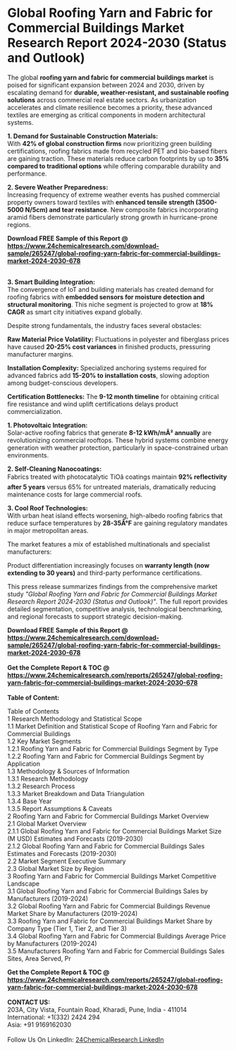 <h1>Global Roofing Yarn and Fabric for Commercial Buildings Market Research Report 2024-2030 (Status and Outlook)</h1><p>The global <strong>roofing yarn and fabric for commercial buildings market</strong> is poised for significant expansion between 2024 and 2030, driven by escalating demand for <strong>durable, weather-resistant, and sustainable roofing solutions</strong> across commercial real estate sectors. As urbanization accelerates and climate resilience becomes a priority, these advanced textiles are emerging as critical components in modern architectural systems.</p><p><strong>1. Demand for Sustainable Construction Materials:</strong><br>
With <strong>42% of global construction firms</strong> now prioritizing green building certifications, roofing fabrics made from recycled PET and bio-based fibers are gaining traction. These materials reduce carbon footprints by up to <strong>35% compared to traditional options</strong> while offering comparable durability and performance.</p><p><strong>2. Severe Weather Preparedness:</strong><br>
Increasing frequency of extreme weather events has pushed commercial property owners toward textiles with <strong>enhanced tensile strength (3500-5000 N/5cm) and tear resistance</strong>. New composite fabrics incorporating aramid fibers demonstrate particularly strong growth in hurricane-prone regions.</p><div><b>Download FREE Sample of this Report @ 
            <a href="https://www.24chemicalresearch.com/download-sample/265247/global-roofing-yarn-fabric-for-commercial-buildings-market-2024-2030-678">
            https://www.24chemicalresearch.com/download-sample/265247/global-roofing-yarn-fabric-for-commercial-buildings-market-2024-2030-678</a></b></div><br><p><strong>3. Smart Building Integration:</strong><br>
The convergence of IoT and building materials has created demand for roofing fabrics with <strong>embedded sensors for moisture detection and structural monitoring</strong>. This niche segment is projected to grow at <strong>18% CAGR</strong> as smart city initiatives expand globally.</p><p>Despite strong fundamentals, the industry faces several obstacles:</p><p><strong>Raw Material Price Volatility:</strong> Fluctuations in polyester and fiberglass prices have caused <strong>20-25% cost variances</strong> in finished products, pressuring manufacturer margins.</p><p><strong>Installation Complexity:</strong> Specialized anchoring systems required for advanced fabrics add <strong>15-20% to installation costs</strong>, slowing adoption among budget-conscious developers.</p><p><strong>Certification Bottlenecks:</strong> The <strong>9-12 month timeline</strong> for obtaining critical fire resistance and wind uplift certifications delays product commercialization.</p><p><strong>1. Photovoltaic Integration:</strong><br>
Solar-active roofing fabrics that generate <strong>8-12 kWh/mÂ² annually</strong> are revolutionizing commercial rooftops. These hybrid systems combine energy generation with weather protection, particularly in space-constrained urban environments.</p><p><strong>2. Self-Cleaning Nanocoatings:</strong><br>
Fabrics treated with photocatalytic TiOâ coatings maintain <strong>92% reflectivity after 5 years</strong> versus 65% for untreated materials, dramatically reducing maintenance costs for large commercial roofs.</p><p><strong>3. Cool Roof Technologies:</strong><br>
With urban heat island effects worsening, high-albedo roofing fabrics that reduce surface temperatures by <strong>28-35Â°F</strong> are gaining regulatory mandates in major metropolitan areas.</p><p>The market features a mix of established multinationals and specialist manufacturers:</p><p>Product differentiation increasingly focuses on <strong>warranty length (now extending to 30 years)</strong> and third-party performance certifications.</p><p>This press release summarizes findings from the comprehensive market study <em>"Global Roofing Yarn and Fabric for Commercial Buildings Market Research Report 2024-2030 (Status and Outlook)"</em>. The full report provides detailed segmentation, competitive analysis, technological benchmarking, and regional forecasts to support strategic decision-making.</p><div><b>Download FREE Sample of this Report @ 
            <a href="https://www.24chemicalresearch.com/download-sample/265247/global-roofing-yarn-fabric-for-commercial-buildings-market-2024-2030-678">
            https://www.24chemicalresearch.com/download-sample/265247/global-roofing-yarn-fabric-for-commercial-buildings-market-2024-2030-678</a></b></div><br><div><b>Get the Complete Report & TOC @ 
            <a href="https://www.24chemicalresearch.com/reports/265247/global-roofing-yarn-fabric-for-commercial-buildings-market-2024-2030-678">
            https://www.24chemicalresearch.com/reports/265247/global-roofing-yarn-fabric-for-commercial-buildings-market-2024-2030-678</a></b></div><br>
            <b>Table of Content:</b><p>Table of Contents<br />
1 Research Methodology and Statistical Scope<br />
1.1 Market Definition and Statistical Scope of Roofing Yarn and Fabric for Commercial Buildings<br />
1.2 Key Market Segments<br />
1.2.1 Roofing Yarn and Fabric for Commercial Buildings Segment by Type<br />
1.2.2 Roofing Yarn and Fabric for Commercial Buildings Segment by Application<br />
1.3 Methodology & Sources of Information<br />
1.3.1 Research Methodology<br />
1.3.2 Research Process<br />
1.3.3 Market Breakdown and Data Triangulation<br />
1.3.4 Base Year<br />
1.3.5 Report Assumptions & Caveats<br />
2 Roofing Yarn and Fabric for Commercial Buildings Market Overview<br />
2.1 Global Market Overview<br />
2.1.1 Global Roofing Yarn and Fabric for Commercial Buildings Market Size (M USD) Estimates and Forecasts (2019-2030)<br />
2.1.2 Global Roofing Yarn and Fabric for Commercial Buildings Sales Estimates and Forecasts (2019-2030)<br />
2.2 Market Segment Executive Summary<br />
2.3 Global Market Size by Region<br />
3 Roofing Yarn and Fabric for Commercial Buildings Market Competitive Landscape<br />
3.1 Global Roofing Yarn and Fabric for Commercial Buildings Sales by Manufacturers (2019-2024)<br />
3.2 Global Roofing Yarn and Fabric for Commercial Buildings Revenue Market Share by Manufacturers (2019-2024)<br />
3.3 Roofing Yarn and Fabric for Commercial Buildings Market Share by Company Type (Tier 1, Tier 2, and Tier 3)<br />
3.4 Global Roofing Yarn and Fabric for Commercial Buildings Average Price by Manufacturers (2019-2024)<br />
3.5 Manufacturers Roofing Yarn and Fabric for Commercial Buildings Sales Sites, Area Served, Pr</p><div><b>Get the Complete Report & TOC @ 
            <a href="https://www.24chemicalresearch.com/reports/265247/global-roofing-yarn-fabric-for-commercial-buildings-market-2024-2030-678">
            https://www.24chemicalresearch.com/reports/265247/global-roofing-yarn-fabric-for-commercial-buildings-market-2024-2030-678</a></b></div><br><b>CONTACT US:</b><br>
            203A, City Vista, Fountain Road, Kharadi, Pune, India - 411014<br>
            International: +1(332) 2424 294<br>
            Asia: +91 9169162030 <br><br>
            Follow Us On LinkedIn: <a href="https://www.linkedin.com/company/24chemicalresearch/">24ChemicalResearch LinkedIn</a>